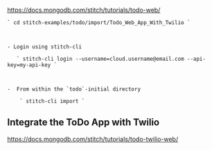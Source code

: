 https://docs.mongodb.com/stitch/tutorials/todo-web/


    ` cd stitch-examples/todo/import/Todo_Web_App_With_Twilio `



    - Login using stitch-cli

       ` stitch-cli login --username=cloud.username@email.com --api-key=my-api-key `



    -  From within the `todo`-initial directory

        ` stitch-cli import `



## Integrate the ToDo App with Twilio

https://docs.mongodb.com/stitch/tutorials/todo-twilio-web/
